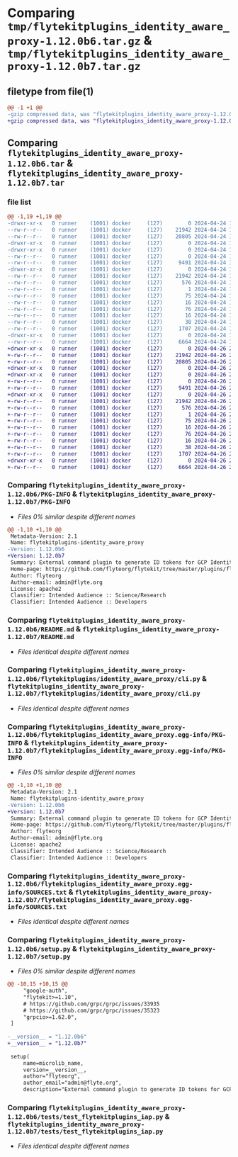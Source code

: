 # Comparing `tmp/flytekitplugins_identity_aware_proxy-1.12.0b6.tar.gz` & `tmp/flytekitplugins_identity_aware_proxy-1.12.0b7.tar.gz`

## filetype from file(1)

```diff
@@ -1 +1 @@
-gzip compressed data, was "flytekitplugins_identity_aware_proxy-1.12.0b6.tar", last modified: Wed Apr 24 18:30:36 2024, max compression
+gzip compressed data, was "flytekitplugins_identity_aware_proxy-1.12.0b7.tar", last modified: Fri Apr 26 22:22:40 2024, max compression
```

## Comparing `flytekitplugins_identity_aware_proxy-1.12.0b6.tar` & `flytekitplugins_identity_aware_proxy-1.12.0b7.tar`

### file list

```diff
@@ -1,19 +1,19 @@
-drwxr-xr-x   0 runner    (1001) docker     (127)        0 2024-04-24 18:30:36.585215 flytekitplugins_identity_aware_proxy-1.12.0b6/
--rw-r--r--   0 runner    (1001) docker     (127)    21942 2024-04-24 18:30:36.585215 flytekitplugins_identity_aware_proxy-1.12.0b6/PKG-INFO
--rw-r--r--   0 runner    (1001) docker     (127)    20805 2024-04-24 18:30:04.000000 flytekitplugins_identity_aware_proxy-1.12.0b6/README.md
-drwxr-xr-x   0 runner    (1001) docker     (127)        0 2024-04-24 18:30:36.581215 flytekitplugins_identity_aware_proxy-1.12.0b6/flytekitplugins/
-drwxr-xr-x   0 runner    (1001) docker     (127)        0 2024-04-24 18:30:36.581215 flytekitplugins_identity_aware_proxy-1.12.0b6/flytekitplugins/identity_aware_proxy/
--rw-r--r--   0 runner    (1001) docker     (127)        0 2024-04-24 18:30:04.000000 flytekitplugins_identity_aware_proxy-1.12.0b6/flytekitplugins/identity_aware_proxy/__init__.py
--rw-r--r--   0 runner    (1001) docker     (127)     9491 2024-04-24 18:30:04.000000 flytekitplugins_identity_aware_proxy-1.12.0b6/flytekitplugins/identity_aware_proxy/cli.py
-drwxr-xr-x   0 runner    (1001) docker     (127)        0 2024-04-24 18:30:36.585215 flytekitplugins_identity_aware_proxy-1.12.0b6/flytekitplugins_identity_aware_proxy.egg-info/
--rw-r--r--   0 runner    (1001) docker     (127)    21942 2024-04-24 18:30:36.000000 flytekitplugins_identity_aware_proxy-1.12.0b6/flytekitplugins_identity_aware_proxy.egg-info/PKG-INFO
--rw-r--r--   0 runner    (1001) docker     (127)      576 2024-04-24 18:30:36.000000 flytekitplugins_identity_aware_proxy-1.12.0b6/flytekitplugins_identity_aware_proxy.egg-info/SOURCES.txt
--rw-r--r--   0 runner    (1001) docker     (127)        1 2024-04-24 18:30:36.000000 flytekitplugins_identity_aware_proxy-1.12.0b6/flytekitplugins_identity_aware_proxy.egg-info/dependency_links.txt
--rw-r--r--   0 runner    (1001) docker     (127)       75 2024-04-24 18:30:36.000000 flytekitplugins_identity_aware_proxy-1.12.0b6/flytekitplugins_identity_aware_proxy.egg-info/entry_points.txt
--rw-r--r--   0 runner    (1001) docker     (127)       16 2024-04-24 18:30:36.000000 flytekitplugins_identity_aware_proxy-1.12.0b6/flytekitplugins_identity_aware_proxy.egg-info/namespace_packages.txt
--rw-r--r--   0 runner    (1001) docker     (127)       76 2024-04-24 18:30:36.000000 flytekitplugins_identity_aware_proxy-1.12.0b6/flytekitplugins_identity_aware_proxy.egg-info/requires.txt
--rw-r--r--   0 runner    (1001) docker     (127)       16 2024-04-24 18:30:36.000000 flytekitplugins_identity_aware_proxy-1.12.0b6/flytekitplugins_identity_aware_proxy.egg-info/top_level.txt
--rw-r--r--   0 runner    (1001) docker     (127)       38 2024-04-24 18:30:36.585215 flytekitplugins_identity_aware_proxy-1.12.0b6/setup.cfg
--rw-r--r--   0 runner    (1001) docker     (127)     1707 2024-04-24 18:30:31.000000 flytekitplugins_identity_aware_proxy-1.12.0b6/setup.py
-drwxr-xr-x   0 runner    (1001) docker     (127)        0 2024-04-24 18:30:36.585215 flytekitplugins_identity_aware_proxy-1.12.0b6/tests/
--rw-r--r--   0 runner    (1001) docker     (127)     6664 2024-04-24 18:30:04.000000 flytekitplugins_identity_aware_proxy-1.12.0b6/tests/test_flytekitplugins_iap.py
+drwxr-xr-x   0 runner    (1001) docker     (127)        0 2024-04-26 22:22:40.578126 flytekitplugins_identity_aware_proxy-1.12.0b7/
+-rw-r--r--   0 runner    (1001) docker     (127)    21942 2024-04-26 22:22:40.578126 flytekitplugins_identity_aware_proxy-1.12.0b7/PKG-INFO
+-rw-r--r--   0 runner    (1001) docker     (127)    20805 2024-04-26 22:22:12.000000 flytekitplugins_identity_aware_proxy-1.12.0b7/README.md
+drwxr-xr-x   0 runner    (1001) docker     (127)        0 2024-04-26 22:22:40.574127 flytekitplugins_identity_aware_proxy-1.12.0b7/flytekitplugins/
+drwxr-xr-x   0 runner    (1001) docker     (127)        0 2024-04-26 22:22:40.574127 flytekitplugins_identity_aware_proxy-1.12.0b7/flytekitplugins/identity_aware_proxy/
+-rw-r--r--   0 runner    (1001) docker     (127)        0 2024-04-26 22:22:12.000000 flytekitplugins_identity_aware_proxy-1.12.0b7/flytekitplugins/identity_aware_proxy/__init__.py
+-rw-r--r--   0 runner    (1001) docker     (127)     9491 2024-04-26 22:22:12.000000 flytekitplugins_identity_aware_proxy-1.12.0b7/flytekitplugins/identity_aware_proxy/cli.py
+drwxr-xr-x   0 runner    (1001) docker     (127)        0 2024-04-26 22:22:40.578126 flytekitplugins_identity_aware_proxy-1.12.0b7/flytekitplugins_identity_aware_proxy.egg-info/
+-rw-r--r--   0 runner    (1001) docker     (127)    21942 2024-04-26 22:22:40.000000 flytekitplugins_identity_aware_proxy-1.12.0b7/flytekitplugins_identity_aware_proxy.egg-info/PKG-INFO
+-rw-r--r--   0 runner    (1001) docker     (127)      576 2024-04-26 22:22:40.000000 flytekitplugins_identity_aware_proxy-1.12.0b7/flytekitplugins_identity_aware_proxy.egg-info/SOURCES.txt
+-rw-r--r--   0 runner    (1001) docker     (127)        1 2024-04-26 22:22:40.000000 flytekitplugins_identity_aware_proxy-1.12.0b7/flytekitplugins_identity_aware_proxy.egg-info/dependency_links.txt
+-rw-r--r--   0 runner    (1001) docker     (127)       75 2024-04-26 22:22:40.000000 flytekitplugins_identity_aware_proxy-1.12.0b7/flytekitplugins_identity_aware_proxy.egg-info/entry_points.txt
+-rw-r--r--   0 runner    (1001) docker     (127)       16 2024-04-26 22:22:40.000000 flytekitplugins_identity_aware_proxy-1.12.0b7/flytekitplugins_identity_aware_proxy.egg-info/namespace_packages.txt
+-rw-r--r--   0 runner    (1001) docker     (127)       76 2024-04-26 22:22:40.000000 flytekitplugins_identity_aware_proxy-1.12.0b7/flytekitplugins_identity_aware_proxy.egg-info/requires.txt
+-rw-r--r--   0 runner    (1001) docker     (127)       16 2024-04-26 22:22:40.000000 flytekitplugins_identity_aware_proxy-1.12.0b7/flytekitplugins_identity_aware_proxy.egg-info/top_level.txt
+-rw-r--r--   0 runner    (1001) docker     (127)       38 2024-04-26 22:22:40.578126 flytekitplugins_identity_aware_proxy-1.12.0b7/setup.cfg
+-rw-r--r--   0 runner    (1001) docker     (127)     1707 2024-04-26 22:22:35.000000 flytekitplugins_identity_aware_proxy-1.12.0b7/setup.py
+drwxr-xr-x   0 runner    (1001) docker     (127)        0 2024-04-26 22:22:40.578126 flytekitplugins_identity_aware_proxy-1.12.0b7/tests/
+-rw-r--r--   0 runner    (1001) docker     (127)     6664 2024-04-26 22:22:12.000000 flytekitplugins_identity_aware_proxy-1.12.0b7/tests/test_flytekitplugins_iap.py
```

### Comparing `flytekitplugins_identity_aware_proxy-1.12.0b6/PKG-INFO` & `flytekitplugins_identity_aware_proxy-1.12.0b7/PKG-INFO`

 * *Files 0% similar despite different names*

```diff
@@ -1,10 +1,10 @@
 Metadata-Version: 2.1
 Name: flytekitplugins-identity_aware_proxy
-Version: 1.12.0b6
+Version: 1.12.0b7
 Summary: External command plugin to generate ID tokens for GCP Identity Aware Proxy
 Home-page: https://github.com/flyteorg/flytekit/tree/master/plugins/flytekit-identity-aware-proxy
 Author: flyteorg
 Author-email: admin@flyte.org
 License: apache2
 Classifier: Intended Audience :: Science/Research
 Classifier: Intended Audience :: Developers
```

### Comparing `flytekitplugins_identity_aware_proxy-1.12.0b6/README.md` & `flytekitplugins_identity_aware_proxy-1.12.0b7/README.md`

 * *Files identical despite different names*

### Comparing `flytekitplugins_identity_aware_proxy-1.12.0b6/flytekitplugins/identity_aware_proxy/cli.py` & `flytekitplugins_identity_aware_proxy-1.12.0b7/flytekitplugins/identity_aware_proxy/cli.py`

 * *Files identical despite different names*

### Comparing `flytekitplugins_identity_aware_proxy-1.12.0b6/flytekitplugins_identity_aware_proxy.egg-info/PKG-INFO` & `flytekitplugins_identity_aware_proxy-1.12.0b7/flytekitplugins_identity_aware_proxy.egg-info/PKG-INFO`

 * *Files 0% similar despite different names*

```diff
@@ -1,10 +1,10 @@
 Metadata-Version: 2.1
 Name: flytekitplugins-identity_aware_proxy
-Version: 1.12.0b6
+Version: 1.12.0b7
 Summary: External command plugin to generate ID tokens for GCP Identity Aware Proxy
 Home-page: https://github.com/flyteorg/flytekit/tree/master/plugins/flytekit-identity-aware-proxy
 Author: flyteorg
 Author-email: admin@flyte.org
 License: apache2
 Classifier: Intended Audience :: Science/Research
 Classifier: Intended Audience :: Developers
```

### Comparing `flytekitplugins_identity_aware_proxy-1.12.0b6/flytekitplugins_identity_aware_proxy.egg-info/SOURCES.txt` & `flytekitplugins_identity_aware_proxy-1.12.0b7/flytekitplugins_identity_aware_proxy.egg-info/SOURCES.txt`

 * *Files identical despite different names*

### Comparing `flytekitplugins_identity_aware_proxy-1.12.0b6/setup.py` & `flytekitplugins_identity_aware_proxy-1.12.0b7/setup.py`

 * *Files 0% similar despite different names*

```diff
@@ -10,15 +10,15 @@
     "google-auth",
     "flytekit>=1.10",
     # https://github.com/grpc/grpc/issues/33935
     # https://github.com/grpc/grpc/issues/35323
     "grpcio>=1.62.0",
 ]
 
-__version__ = "1.12.0b6"
+__version__ = "1.12.0b7"
 
 setup(
     name=microlib_name,
     version=__version__,
     author="flyteorg",
     author_email="admin@flyte.org",
     description="External command plugin to generate ID tokens for GCP Identity Aware Proxy",
```

### Comparing `flytekitplugins_identity_aware_proxy-1.12.0b6/tests/test_flytekitplugins_iap.py` & `flytekitplugins_identity_aware_proxy-1.12.0b7/tests/test_flytekitplugins_iap.py`

 * *Files identical despite different names*


